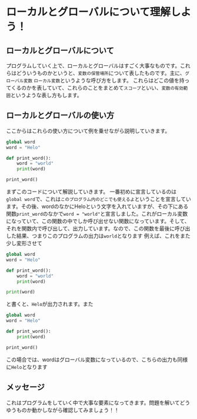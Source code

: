 # ローカルとグローバルについて理解しよう！
## ローカルとグローバルについて
プログラムしていく上で、ローカルとグローバルはすごく大事なものです。これらはどういうものかというと、`変数の保管場所`について表したものです。主に、`グローバル変数` `ローカル変数`というような呼び方をします。
これらはどこの値を持ってくるのかを表していて、これらのことをまとめて`スコープ`といい、`変数の有効範囲`というような表し方もします。
## ローカルとグローバルの使い方
ここからはこれらの使い方について例を乗せながら説明していきます。
```python
global word
word = "Helo"

def print_word():
    word = "world"
    print(word)

print_word()
```
まずこのコードについて解説していきます。
一番初めに宣言しているのは`global word`で、これは`このプログラム内のどこでも使えるよ`ということを宣言しています。その後、wordのなかにHeloという文字を入れていますが、その下にある関数`print_word`のなかで`word = "world"`と宣言しました。これがローカル変数になっていて、この関数の中でしか呼び出せない関数になっています。そして、それを関数内で呼び出して、出力しています。なので、この関数を最後に呼び出した結果、つまりこのプログラムの出力は`world`となります
例えば、これをまた少し変形させて
```python
global word
word = "Helo"

def print_word():
    word = "world"
    print(word)

print(word)
```
と書くと、`Helo`が出力されます。また
```python
global word
word = "Helo"

def print_word():
    print(word)

print_word()
```
この場合では、wordはグローバル変数になっているので、こちらの出力も同様に`Helo`となります
## メッセージ
これはプログラムをしていく中で大事な要素になってきます。問題を解いてどうゆうものか動かしながら確認してみましょう！！